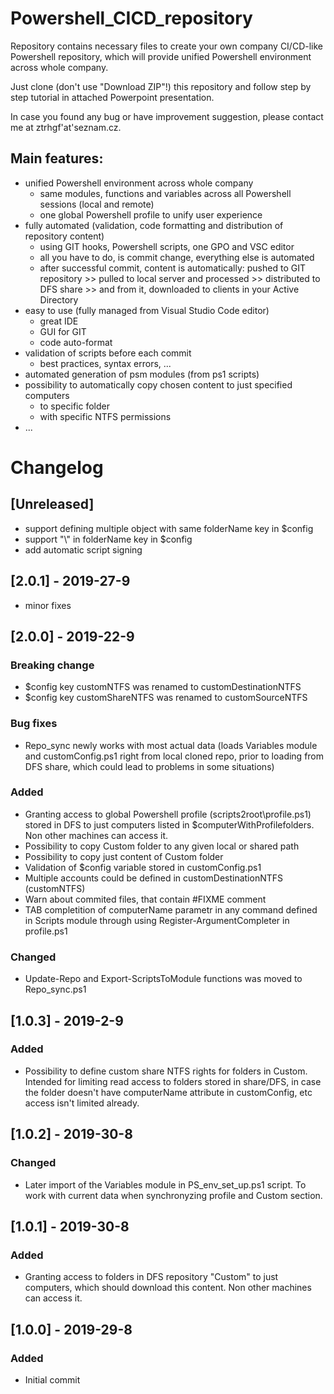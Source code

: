 # Powershell_CICD_repository
Repository contains necessary files to create your own company CI/CD-like Powershell repository, which will provide unified Powershell environment across whole company.

Just clone (don't use "Download ZIP"!) this repository and follow step by step tutorial in attached Powerpoint presentation.

In case you found any bug or have improvement suggestion, please contact me at ztrhgf'at'seznam.cz.


  
## Main features:
- unified Powershell environment across whole company
  - same modules, functions and variables across all Powershell sessions (local and remote)
  - one global Powershell profile to unify user experience
- fully automated (validation, code formatting and distribution of repository content)
  - using GIT hooks, Powershell scripts, one GPO and VSC editor
  - all you have to do, is commit change, everything else is automated
  - after successful commit, content is automatically: pushed to GIT repository >> pulled to local server and processed >> distributed to DFS share >> and from it, downloaded to clients in your Active Directory
- easy to use (fully managed from Visual Studio Code editor)
  - great IDE
  - GUI for GIT
  - code auto-format
- validation of scripts before each commit
  - best practices, syntax errors, ...
- automated generation of psm modules (from ps1 scripts)
- possibility to automatically copy chosen content to just specified computers
  - to specific folder
  - with specific NTFS permissions
- ...
  

# Changelog

## [Unreleased]
- support defining multiple object with same folderName key in $config
- support "\\" in folderName key in $config
- add automatic script signing


## [2.0.1] - 2019-27-9
- minor fixes


## [2.0.0] - 2019-22-9
### Breaking change
- $config key customNTFS was renamed to customDestinationNTFS
- $config key customShareNTFS was renamed to customSourceNTFS

### Bug fixes
- Repo_sync newly works with most actual data (loads Variables module and customConfig.ps1 right from local cloned repo, prior to loading from DFS share, which could lead to problems in some situations)

### Added
- Granting access to global Powershell profile (scripts2root\profile.ps1) stored in DFS to just computers listed in $computerWithProfilefolders. Non other machines can access it.
- Possibility to copy Custom folder to any given local or shared path
- Possibility to copy just content of Custom folder
- Validation of $config variable stored in customConfig.ps1
- Multiple accounts could be defined in customDestinationNTFS (customNTFS)
- Warn about commited files, that contain #FIXME comment
- TAB completition of computerName parametr in any command defined in Scripts module through using Register-ArgumentCompleter in profile.ps1

### Changed 
- Update-Repo and Export-ScriptsToModule functions was moved to Repo_sync.ps1 


## [1.0.3] - 2019-2-9
### Added
- Possibility to define custom share NTFS rights for folders in Custom. Intended for limiting read access to folders stored in share/DFS, in case the folder doesn't have computerName attribute in customConfig, etc access isn't limited already.


## [1.0.2] - 2019-30-8
### Changed
- Later import of the Variables module in PS_env_set_up.ps1 script. To work with current data when synchronyzing profile and Custom section.


## [1.0.1] - 2019-30-8
### Added
- Granting access to folders in DFS repository "Custom" to just computers, which should download this content. Non other machines can access it.


## [1.0.0] - 2019-29-8
### Added
- Initial commit
